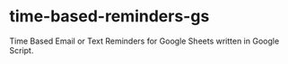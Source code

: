 # time-based-reminders-gs
Time Based Email or Text Reminders for Google Sheets written in Google Script.
